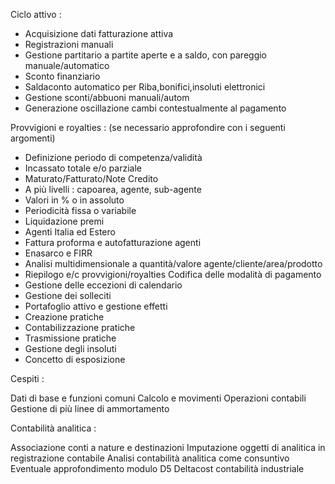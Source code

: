 Ciclo attivo : 

- Acquisizione dati fatturazione attiva
- Registrazioni manuali
- Gestione partitario a partite aperte e a saldo, con pareggio manuale/automatico
- Sconto finanziario
- Saldaconto automatico per Riba,bonifici,insoluti elettronici
- Gestione sconti/abbuoni manuali/autom
- Generazione oscillazione cambi contestualmente al pagamento

Provvigioni e royalties :   (se necessario approfondire con i seguenti argomenti)
- Definizione periodo di competenza/validità
- Incassato totale e/o parziale
 - Maturato/Fatturato/Note Credito
 - A più livelli  :  capoarea, agente, sub-agente
 - Valori in % o in assoluto
 - Periodicità fissa o variabile
 - Liquidazione premi
 - Agenti Italia ed Estero
 - Fattura proforma e autofatturazione agenti
 - Enasarco e FIRR
 - Analisi multidimensionale a quantità/valore agente/cliente/area/prodotto
- Riepilogo e/c provvigioni/royalties
Codifica delle modalità di pagamento
- Gestione delle eccezioni di calendario
- Gestione dei solleciti
- Portafoglio attivo e gestione effetti
- Creazione pratiche
- Contabilizzazione pratiche
- Trasmissione pratiche
- Gestione degli insoluti
- Concetto di esposizione

Cespiti : 

Dati di base e funzioni comuni
Calcolo e movimenti
Operazioni contabili
Gestione di più linee di ammortamento

Contabilità analitica : 

Associazione conti a nature e destinazioni
Imputazione oggetti di analitica in registrazione contabile
Analisi contabilità analitica come consuntivo
Eventuale approfondimento modulo D5 Deltacost contabilità industriale
